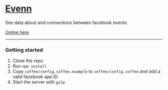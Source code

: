 [Evenn](http://evenn.rory.ie)
=====

See data about and connections between facebook events.

[Online here](http://evenn.rory.ie)

--------------

### Getting started
1. Clone the repo
2. Run `npm install`
3. Copy `coffee/config.coffee.example` to `coffee/config.coffee` and add a valid facebook app ID.
4. Start the server with `gulp`